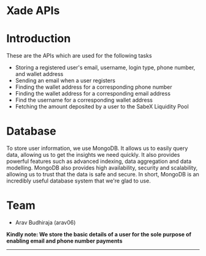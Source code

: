# Xade APIs

# Introduction

These are the APIs which are used for the following tasks

- Storing a registered user's email, username, login type, phone number, and wallet address
- Sending an email when a user registers
- Finding the wallet address for a corresponding phone number
- Finding the wallet address for a corresponding email address
- Find the username for a corresponding wallet address
- Fetching the amount deposited by a user to the SabeX Liquidity Pool

# Database

To store user information, we use MongoDB. It allows us to easily query data, allowing us to get the insights we need quickly. It also provides powerful features such as advanced indexing, data aggregation and data modelling. MongoDB also provides high availability, security and scalability, allowing us to trust that the data is safe and secure. In short, MongoDB is an incredibly useful database system that we're glad to use.

# Team

- Arav Budhiraja (arav06)

**Kindly note: We store the basic details of a user for the sole purpose of enabling email and phone number payments**

***
